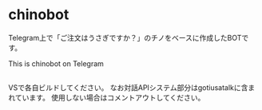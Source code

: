 # chinobot
Telegram上で「ご注文はうさぎですか？」のチノをベースに作成したBOTです。

This is chinobot on Telegram

##
VSで各自ビルドしてください。
なお対話APIシステム部分はgotiusatalkに含まれています。
使用しない場合はコメントアウトしてください。

